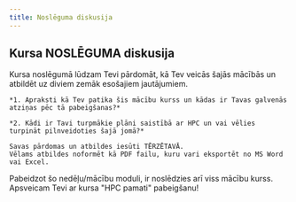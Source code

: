 ```yaml
---
title: Noslēguma diskusija 
---
```


## Kursa NOSLĒGUMA diskusija 

Kursa noslēgumā lūdzam Tevi pārdomāt, kā Tev veicās šajās mācībās un atbildēt uz diviem zemāk esošajiem jautājumiem.

```spoiler {title: "Diskusijas jautājums"}
*1. Apraksti kā Tev patika šis mācību kurss un kādas ir Tavas galvenās atziņas pēc tā pabeigšanas?*

*2. Kādi ir Tavi turpmākie plāni saistībā ar HPC un vai vēlies turpināt pilnveidoties šajā jomā?*

Savas pārdomas un atbildes iesūti TĒRZĒTAVĀ.  
Vēlams atbildes noformēt kā PDF failu, kuru vari eksportēt no MS Word vai Excel. 
```

Pabeidzot šo nedēļu/mācību moduli, ir noslēdzies arī viss mācību kurss.  
Apsveicam Tevi ar kursa "HPC pamati" pabeigšanu!
   
<!--
Tu vari apliecināt savas zināšanas piedaloties nedēļas noslēguma testā.  

[4.NEDĒĻAS TESTS](https://hpc-pamati.learning.lv/exam)
-->
